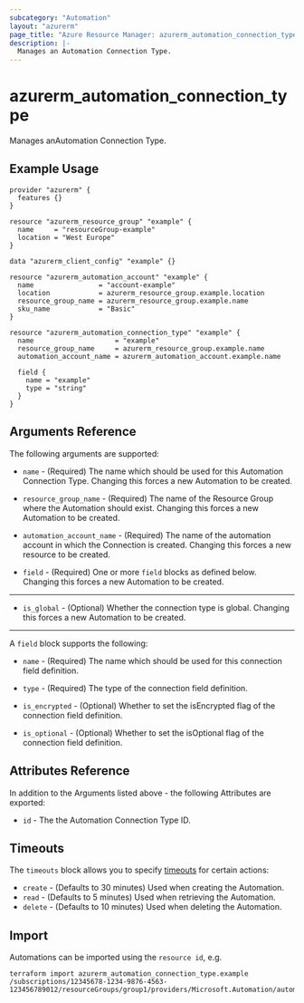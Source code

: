 ```yaml
---
subcategory: "Automation"
layout: "azurerm"
page_title: "Azure Resource Manager: azurerm_automation_connection_type"
description: |-
  Manages an Automation Connection Type.
---
```


# azurerm_automation_connection_type

Manages anAutomation Connection Type.

## Example Usage

```hcl
provider "azurerm" {
  features {}
}

resource "azurerm_resource_group" "example" {
  name     = "resourceGroup-example"
  location = "West Europe"
}

data "azurerm_client_config" "example" {}

resource "azurerm_automation_account" "example" {
  name                = "account-example"
  location            = azurerm_resource_group.example.location
  resource_group_name = azurerm_resource_group.example.name
  sku_name            = "Basic"
}

resource "azurerm_automation_connection_type" "example" {
  name                    = "example"
  resource_group_name     = azurerm_resource_group.example.name
  automation_account_name = azurerm_automation_account.example.name

  field {
    name = "example"
    type = "string"
  }
}
```

## Arguments Reference

The following arguments are supported:

* `name` - (Required) The name which should be used for this Automation Connection Type. Changing this forces a new Automation to be created.

* `resource_group_name` - (Required) The name of the Resource Group where the Automation should exist. Changing this forces a new Automation to be created.

* `automation_account_name` - (Required) The name of the automation account in which the Connection is created. Changing this forces a new resource to be created.

* `field` - (Required) One or more `field` blocks as defined below. Changing this forces a new Automation to be created.

---

* `is_global` - (Optional) Whether the connection type is global. Changing this forces a new Automation to be created.

---

A `field` block supports the following:

* `name` - (Required) The name which should be used for this connection field definition.

* `type` - (Required) The type of the connection field definition.

* `is_encrypted` - (Optional) Whether to set the isEncrypted flag of the connection field definition.

* `is_optional` - (Optional) Whether to set the isOptional flag of the connection field definition.

## Attributes Reference

In addition to the Arguments listed above - the following Attributes are exported:

* `id` - The the Automation Connection Type ID.

## Timeouts

The `timeouts` block allows you to specify [timeouts](https://www.terraform.io/docs/configuration/resources.html#timeouts) for certain actions:

* `create` - (Defaults to 30 minutes) Used when creating the Automation.
* `read` - (Defaults to 5 minutes) Used when retrieving the Automation.
* `delete` - (Defaults to 10 minutes) Used when deleting the Automation.

## Import

Automations can be imported using the `resource id`, e.g.

```shell
terraform import azurerm_automation_connection_type.example /subscriptions/12345678-1234-9876-4563-123456789012/resourceGroups/group1/providers/Microsoft.Automation/automationAccounts/account1/connectionTypes/type1
```
